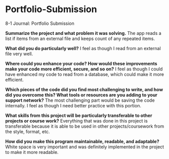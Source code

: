 # Portfolio-Submission
8-1 Journal: Portfolio Submission


**Summarize the project and what problem it was solving.**
The app reads a list if items from an external file and keeps count of any repeated items.


**What did you do particularly well?**
I feel as though I read from an external file very well.


**Where could you enhance your code? How would these improvements make your code more efficient, secure, and so on?**
I feel as though I could have enhanced my code to read from a database, which could make it more efficient.


**Which pieces of the code did you find most challenging to write, and how did you overcome this? What tools or resources are you adding to your support network?**
The most challenging part would be saving the code internally. I feel as though I need better practice with this portion.


**What skills from this project will be particularly transferable to other projects or course work?**
Everything that was done in this project is transferable because it is able to be used in other projects/coursework from the style, format, etc.


**How did you make this program maintainable, readable, and adaptable?**
White space is very important and was definitely implemented in the project to make it more readable.
